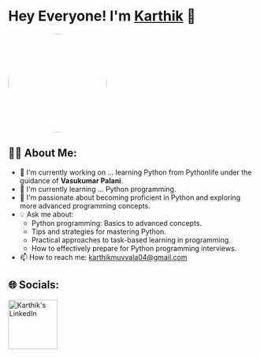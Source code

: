 # Hey Everyone! I'm [Karthik](https://github.com/karthikmuvvala) 👋

<img src="https://github.com/karthikmuvvala/karthikmuvvala/blob/main/WhatsApp%20Image%202025-03-05%20at%2021.07.33_5ffb311c.jpg?raw=true" width="200px" style="border-radius: 50%;" />

## 🙋‍♂️ About Me:
- 🚀 I'm currently working on ... learning Python from Pythonlife under the guidance of **Vasukumar Palani**. <br>
- 🌱 I'm currently learning ... Python programming. <br>
- 🎯 I'm passionate about becoming proficient in Python and exploring more advanced programming concepts. <br>
- 💡 Ask me about:
  - Python programming: Basics to advanced concepts.
  - Tips and strategies for mastering Python.
  - Practical approaches to task-based learning in programming.
  - How to effectively prepare for Python programming interviews.
- 📫 How to reach me: karthikmuvvala04@gmail.com

## 🌐 Socials:
<a href="https://www.linkedin.com/in/karthik-muvvala-b6a861354/"><img align="left" alt="Karthik's LinkedIn" width="100px" src="https://img.shields.io/badge/Linkedin-0A66C2?style=for-the-badge&logo=Linkedin&logoColor=white" /></a>

<br><br>
